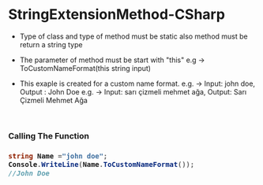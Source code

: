 # StringExtensionMethod-CSharp

- Type of class and type of method must be static also method must be return a string type
- The parameter of method must be start with "this" e.g -> ToCustomNameFormat(this string input)

- This exaple is created for a custom name format. e.g. -> Input: john doe, Output : John Doe
e.g. -> Input: sarı çizmeli mehmet ağa, Output: Sarı Çizmeli Mehmet Ağa 

<br/>
<h3>Calling The Function <h3>
   
```c#
string Name ="john doe"; 
Console.WriteLine(Name.ToCustomNameFormat());
//John Doe


